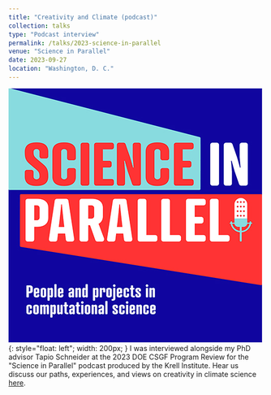 ```yaml
---
title: "Creativity and Climate (podcast)"
collection: talks
type: "Podcast interview"
permalink: /talks/2023-science-in-parallel
venue: "Science in Parallel"
date: 2023-09-27
location: "Washington, D. C."
---
```


![Science-in-parallel](../images/ScienceinParallel.jpeg){: style="float: left"; width: 200px; } I was interviewed alongside my PhD advisor Tapio Schneider at the 2023 DOE CSGF Program Review for the "Science in Parallel" podcast produced by the Krell Institute. Hear us discuss our paths, experiences, and views on creativity in climate science [here](https://scienceinparallel.libsyn.com/season-4-episode-1-climate-modeling).
